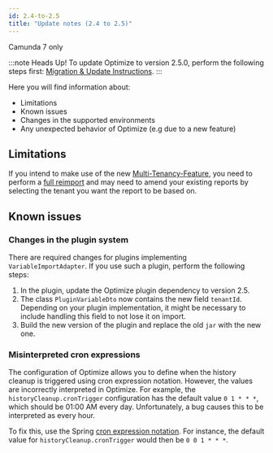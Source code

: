 ```yaml
---
id: 2.4-to-2.5
title: "Update notes (2.4 to 2.5)"
---
```


<span class="badge badge--platform">Camunda 7 only</span>

:::note Heads Up!
To update Optimize to version 2.5.0, perform the following steps first: [Migration & Update Instructions](./instructions.md).
:::

Here you will find information about:

- Limitations
- Known issues
- Changes in the supported environments
- Any unexpected behavior of Optimize (e.g due to a new feature)

## Limitations

If you intend to make use of the new [Multi-Tenancy-Feature](./../../configuration/multi-tenancy.md), you need to perform a [full reimport](../../reimport) and may need to amend your existing reports by selecting the tenant you want the report to be based on.

## Known issues

### Changes in the plugin system

There are required changes for plugins implementing `VariableImportAdapter`.
If you use such a plugin, perform the following steps:

1. In the plugin, update the Optimize plugin dependency to version 2.5.
2. The class `PluginVariableDto` now contains the new field `tenantId`. Depending on your plugin implementation, it might be necessary to include handling this field to not lose it on import.
3. Build the new version of the plugin and replace the old `jar` with the new one.

### Misinterpreted cron expressions

The configuration of Optimize allows you to define when the history cleanup is triggered using cron expression notation. However, the values are incorrectly interpreted in Optimize. For example, the `historyCleanup.cronTrigger` configuration has the default value `0 1 * * *`, which should be 01:00 AM every day. Unfortunately, a bug causes this to be interpreted as every hour.

To fix this, use the Spring [cron expression notation](https://docs.spring.io/spring-framework/docs/current/javadoc-api/org/springframework/scheduling/support/CronExpression.html). For instance, the default value for `historyCleanup.cronTrigger` would then be `0 0 1 * * *`.
